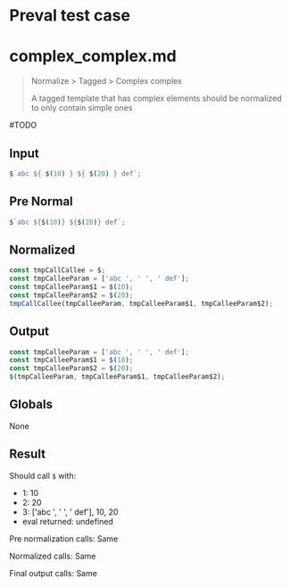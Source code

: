 # Preval test case

# complex_complex.md

> Normalize > Tagged > Complex complex
>
> A tagged template that has complex elements should be normalized to only contain simple ones

#TODO

## Input

`````js filename=intro
$`abc ${ $(10) } ${ $(20) } def`;
`````

## Pre Normal

`````js filename=intro
$`abc ${$(10)} ${$(20)} def`;
`````

## Normalized

`````js filename=intro
const tmpCallCallee = $;
const tmpCalleeParam = ['abc ', ' ', ' def'];
const tmpCalleeParam$1 = $(10);
const tmpCalleeParam$2 = $(20);
tmpCallCallee(tmpCalleeParam, tmpCalleeParam$1, tmpCalleeParam$2);
`````

## Output

`````js filename=intro
const tmpCalleeParam = ['abc ', ' ', ' def'];
const tmpCalleeParam$1 = $(10);
const tmpCalleeParam$2 = $(20);
$(tmpCalleeParam, tmpCalleeParam$1, tmpCalleeParam$2);
`````

## Globals

None

## Result

Should call `$` with:
 - 1: 10
 - 2: 20
 - 3: ['abc ', ' ', ' def'], 10, 20
 - eval returned: undefined

Pre normalization calls: Same

Normalized calls: Same

Final output calls: Same
